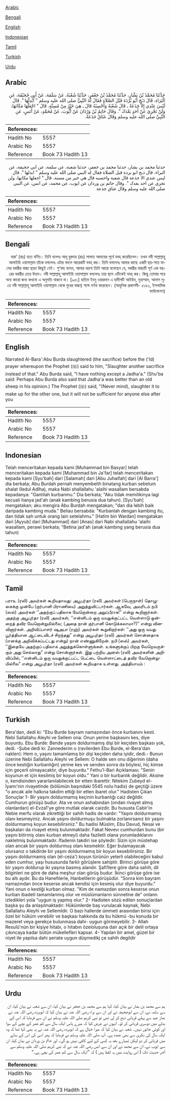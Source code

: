 [Arabic](#arabic)

[Bengali](#bengali)

[English](#english)

[Indonesian](#indonesian)

[Tamil](#tamil)

[Turkish](#turkish)

[Urdu](#urdu)

## Arabic


<div dir="rtl" lang="ar" style={{fontSize:'larger',backgroundColor:'#f8f9fa',padding:20}}>
حَدَّثَنَا مُحَمَّدُ بْنُ بَشَّارٍ، حَدَّثَنَا مُحَمَّدُ بْنُ جَعْفَرٍ، حَدَّثَنَا شُعْبَةُ، عَنْ سَلَمَةَ، عَنْ أَبِي جُحَيْفَةَ، عَنِ الْبَرَاءِ، قَالَ ذَبَحَ أَبُو بُرْدَةَ قَبْلَ الصَّلاَةِ فَقَالَ لَهُ النَّبِيُّ صلى الله عليه وسلم ‏"‏ أَبْدِلْهَا ‏"‏‏.‏ قَالَ لَيْسَ عِنْدِي إِلاَّ جَذَعَةٌ ـ قَالَ شُعْبَةُ وَأَحْسِبُهُ قَالَ ـ هِيَ خَيْرٌ مِنْ مُسِنَّةٍ‏.‏ قَالَ ‏"‏ اجْعَلْهَا مَكَانَهَا، وَلَنْ تَجْزِيَ عَنْ أَحَدٍ بَعْدَكَ ‏"‏‏.‏ وَقَالَ حَاتِمُ بْنُ وَرْدَانَ عَنْ أَيُّوبَ، عَنْ مُحَمَّدٍ، عَنْ أَنَسٍ، عَنِ النَّبِيِّ صلى الله عليه وسلم وَقَالَ عَنَاقٌ جَذَعَةٌ‏.‏
</div>
<div style={{backgroundColor:'#f8f9fa',padding:20, marginBottom: 10}}><table> <thead> <tr> <th>References:</th> <th></th> </tr> </thead> <tbody><tr><td>Hadith No</td><td>5557</td></tr><tr><td>Arabic No</td><td>5557</td></tr><tr><td>Reference</td><td>Book 73 Hadith 13</td></tr></tbody></table></div>


<div dir="rtl" lang="ar" style={{fontSize:'larger',backgroundColor:'#f8f9fa',padding:20}}>
حدثنا محمد بن بشار، حدثنا محمد بن جعفر، حدثنا شعبة، عن سلمة، عن ابي جحيفة، عن البراء، قال ذبح ابو بردة قبل الصلاة فقال له النبي صلى الله عليه وسلم " ابدلها ". قال ليس عندي الا جذعة قال شعبة واحسبه قال هي خير من مسنة. قال " اجعلها مكانها، ولن تجزي عن احد بعدك ". وقال حاتم بن وردان عن ايوب، عن محمد، عن انس، عن النبي صلى الله عليه وسلم وقال عناق جذعة
</div>
<div style={{backgroundColor:'#f8f9fa',padding:20, marginBottom: 10}}><table> <thead> <tr> <th>References:</th> <th></th> </tr> </thead> <tbody><tr><td>Hadith No</td><td>5557</td></tr><tr><td>Arabic No</td><td>5557</td></tr><tr><td>Reference</td><td>Book 73 Hadith 13</td></tr></tbody></table></div>

## Bengali


<div dir="rtl" lang="bn" style={{fontSize:'larger',backgroundColor:'#f8f9fa',padding:20}}>
বারা’ (রাঃ) হতে বর্ণিত। তিনি বলেনঃ আবূ বুরদাহ (রাঃ) সালাত আদায়ের পূর্বে যবহ্ করেছিলেন। তখন নবী সাল্লাল্লাহু আলাইহি ওয়াসাল্লাম তাঁকে বললেনঃ এটার বদলে আরেকটি যবহ্ কর। তিনি বললেনঃ আমার কাছে একটি ছয়-সাত মাসের বকরীর বাচ্চা ছাড়া কিছুই নেই। শু‘বাহ বলেন, আমার ধারণা তিনি আরো বলেছেন যে, বকরীর বাচ্চাটি পূর্ণ এক বছরের বকরীর চেয়ে উত্তম। নবী সাল্লাল্লাহু আলাইহি ওয়াসাল্লাম বললেনঃ তার স্থলে এটিকেই যবহ্ কর। কিন্তু তোমার পরে অন্য কারো জন্য কখনো এ অনুমতি থাকবে না। [৯৫১] হাতিম ইবনু ওয়ারদান এ হাদীসটি আইউব, মুহাম্মাদ, আনাস সূত্রে নবী সাল্লাল্লাহু আলাইহি ওয়াসাল্লাম থেকে দুধের বাচ্চা) শব্দে বর্ণনা করেছেন। (আধুনিক প্রকাশনী- ৫১৫০, ইসলামিক ফাউন্ডেশন)
</div>
<div style={{backgroundColor:'#f8f9fa',padding:20, marginBottom: 10}}><table> <thead> <tr> <th>References:</th> <th></th> </tr> </thead> <tbody><tr><td>Hadith No</td><td>5557</td></tr><tr><td>Arabic No</td><td>5557</td></tr><tr><td>Reference</td><td>Book 73 Hadith 13</td></tr></tbody></table></div>

## English


<div dir="ltr" lang="en" style={{fontSize:'larger',backgroundColor:'#f8f9fa',padding:20}}>
Narrated Al-Bara':Abu Burda slaughtered (the sacrifice) before the ('Id) prayer whereupon the Prophet (ﷺ) said to him, "Slaughter another sacrifice instead of that." Abu Burda said, "I have nothing except a Jadha'a." (Shu'ba said: Perhaps Abu Burda also said that Jadha'a was better than an old sheep in his opinion.) The Prophet (ﷺ) said, "(Never mind), slaughter it to make up for the other one, but it will not be sufficient for anyone else after you
</div>
<div style={{backgroundColor:'#f8f9fa',padding:20, marginBottom: 10}}><table> <thead> <tr> <th>References:</th> <th></th> </tr> </thead> <tbody><tr><td>Hadith No</td><td>5557</td></tr><tr><td>Arabic No</td><td>5557</td></tr><tr><td>Reference</td><td>Book 73 Hadith 13</td></tr></tbody></table></div>

## Indonesian


<div dir="ltr" lang="id" style={{fontSize:'larger',backgroundColor:'#f8f9fa',padding:20}}>
Telah menceritakan kepada kami [Muhammad bin Basyar] telah menceritakan kepada kami [Muhammad bin Ja'far] telah menceritakan kepada kami [Syu'bah] dari [Salamah] dari [Abu Juhaifah] dari [Al Barra'] dia berkata; Abu Burdah pernah menyembelih binatang kurban sebelum shalat (Iedul Adlha), maka Nabi shallallahu 'alaihi wasallam bersabda kepadanya: "Gantilah kurbanmu." Dia berkata; "Aku tidak memilikinya lagi kecuali hanya jad'ah (anak kambing berusia dua tahun). [Syu'bah] mengatakan; aku mengira Abu Burdah mengatakan; "dan dia lebih baik daripada kambing muda." Beliau bersabda: "Kurbanlah dengan kambing itu, dan tidak sah untuk orang lain setelahmu." [Hatim bin Wardan] mengatakan dari [Ayyub] dari [Muhammad] dari [Anas] dari Nabi shallallahu 'alaihi wasallam, perawi berkata; "Betina jad'ah (anak kambing yang berusia dua tahun)
</div>
<div style={{backgroundColor:'#f8f9fa',padding:20, marginBottom: 10}}><table> <thead> <tr> <th>References:</th> <th></th> </tr> </thead> <tbody><tr><td>Hadith No</td><td>5557</td></tr><tr><td>Arabic No</td><td>5557</td></tr><tr><td>Reference</td><td>Book 73 Hadith 13</td></tr></tbody></table></div>

## Tamil


<div dir="ltr" lang="ta" style={{fontSize:'larger',backgroundColor:'#f8f9fa',padding:20}}>
பராஉ (ரலி) அவர்கள் கூறியதாவது: அபூபுர்தா (ரலி) அவர்கள் (பெருநாள்) தொழுகைக்கு முன்பே (குர்பானி பிராணியை) அறுத்துவிட்டார்கள். ஆகவே, அவரிடம் நபி (ஸல்) அவர்கள் ‘‘அதற்குப் பதிலாக வேறொன்றை அறுப்பீராக!” என்று கூறினார்கள். அதற்கு அபூபுர்தா (ரலி) அவர்கள், ‘‘என்னிடம் ஒரு வயதுக்குட்பட்ட வெள்ளாடு ஒன்றைத் தவிர வேறொன்றுமில்லை; (அதை நான் குர்பானி கொடுக்கலாமா?)” என்று வினவினார்கள். அறிவிப்பாளர் ஷுஅபா (ரஹ்) அவர்கள் கூறுகிறார்கள்: ‘‘அது ஒரு வயது பூர்த்தியான ஆட்டைவிடச் சிறந்தது” என்று அபூபுர்தா (ரலி) அவர்கள் சொன்னதாக (எனக்கு அறிவிக்கப்பட்டது என்று) நான் எண்ணுகிறேன். நபி (ஸல்) அவர்கள், ‘‘இதையே அதற்குப் பதிலாக அறுத்துக்கொள்ளுங்கள். உங்களுக்குப் பிறகு வேறெவருக்கும் அது செல்லாது” என்று சொன்னார்கள். இது பற்றிய அனஸ் (ரலி) அவர்களின் அறிவிப்பில், ‘‘என்னிடம் ஒரு வயதுக்குட்பட்ட பெட்டை வெள்ளாட்டைத் தவிர வேறொன்றுமில்லை” என்று அபூபுர்தா (ரலி) அவர்கள் கூறியதாக உள்ளது. அத்தியாயம் :
</div>
<div style={{backgroundColor:'#f8f9fa',padding:20, marginBottom: 10}}><table> <thead> <tr> <th>References:</th> <th></th> </tr> </thead> <tbody><tr><td>Hadith No</td><td>5557</td></tr><tr><td>Arabic No</td><td>5557</td></tr><tr><td>Reference</td><td>Book 73 Hadith 13</td></tr></tbody></table></div>

## Turkish


<div dir="ltr" lang="tr" style={{fontSize:'larger',backgroundColor:'#f8f9fa',padding:20}}>
Bera'dan, dedi ki: "Ebu Burde bayram namazından önce kurbanını kesti. Nebi Sallallahu Aleyhi ve Sellem ona: Onun yerine başkasını kes, diye buyurdu. Ebu Burde: Bende yaşını doldurmamış dişi bir keçiden başkası yok, dedi. -Şube dedi ki: Zannederim o (ravilerden Ebu Burde, el-Bera'dan naklen): Hem o, yaşını tamamlamış bir dişi keçiden daha iyidir, dedi.- Bunun üzerine Nebi Sallallahu Aleyhi ve Sellem: O halde sen onu diğerinin (daha önce kestiğin kurbanlığın) yerine kes ve senden sonra da böylesi, hiç kimse için geçerli olmayacaktır, diye buyurdu." Fethu'l-Bari Açıklaması: "Senin koyunun et için kesilmiş bir koyun oldu." Yani o bir kurbanlık değildir. Aksine o, kendisinden yararlanılabilecek bir etten ibarettir. Nitekim Zubeyd el-İyamı'nin rivayetinde (bölümün başındaki 5545 nolu hadis) de geçtiği üzere "o ancak aile halkına takdim ettiği bir etten ibaret olur." Hadisten Çıkan Sonuçlar 1- Bir yaşını doldurmamış keçinin kurbanlığı caiz değildir. Cumhurun görüşü budur. Ata ve onun ashabından (ondan rivayet almış olanlardan) el-Evza1'ye göre mutlak olarak caizdir. Bu hususta Cabir'in Nebie merfu olarak zikrettiği bir sahih hadis de vardır: "Yaşını doldurmamış olanı kesmeyiniz. Ancak yaşını doldurmuşu bulmakta zorlanırsanız bir yaşını doldurmamış koyun kesebilirsiniz." Bu hadisi Müslim, Ebu Davud, Nesai ve başkaları da rivayet etmiş bulunmaktadır. Fakat Nevevı cumhurdan bunu (bir yaşını bitirmiş olanı kurban etmeyi) daha faziletli olana yorumladıklarını nakletmiş bulunmaktadır. İfadenin takdiri ise şöyledir: Sizin için müstehap olan ancak bir yaşını doldurmuş olanı kesmektir. Eğer bulamayacak olursanız o takdirde bir yaşını doldurmamış bir koyun kesebilirsiniz. Bir yaşını doldurmamiş olan (el-ceza') koyun türünün yeterli olabileceğini kabul eden cumhur, yaşı hususunda farklı görüşlere sahiptir. Birinci görüşe göre bir yaşını doldurup iki yaşına basmış alandır. Şafi1lere göre daha sahih, dil bilginleri ne göre de daha meşhur olan görüş budur. İkinci görüşe göre ise bu altı aydır. Bu da Hanefılerle, Hanbelilerin görüşüdür. "Sonra kim bayram namazından önce keserse ancak kendisi için kesmiş olur diye buyurdu." Yani onun o kestiği kurban olmaz. "Kim de namazdan sonra keserse onun kurban ibadeti tamamlanmış olur ve müslümanların sünnetine de" onlann izledikleri yola "uygun iş yapmış olur." 2- Hadisten sözü edilen sonuçlardan başka şu da anlaşılmaktadır: Hükümlerde baş vurulacak kaynak, Nebi Sallallahu Aleyhi ve SellemIdir. O bazı hallerde ümmeti arasından birisi için özel bir hüküm verebilir ve başkası hakkında da bu hükmü -bu konuda bir mazeret veya gerekçe bulunmasa dahi- uygun görmeyebilir. 3- Allah Resulü'nün bir kişiye hitabı, o hitabın özeloluşuna dair açık bir delil ortaya çıkıncaya kadar bütün mükellefleri kapsar. 4- Yapılan bir amel, güzel bir niyet ile yapılsa dahi şeriate uygun düşmedikj çe sahih degildir
</div>
<div style={{backgroundColor:'#f8f9fa',padding:20, marginBottom: 10}}><table> <thead> <tr> <th>References:</th> <th></th> </tr> </thead> <tbody><tr><td>Hadith No</td><td>5557</td></tr><tr><td>Arabic No</td><td>5557</td></tr><tr><td>Reference</td><td>Book 73 Hadith 13</td></tr></tbody></table></div>

## Urdu


<div dir="rtl" lang="ur" style={{fontSize:'larger',backgroundColor:'#f8f9fa',padding:20}}>
ہم سے محمد بن بشار نے بیان کیا، کہا ہم سے محمد بن جعفر نے بیان کیا، ان سے شعبہ نے بیان کیا، ان سے سلمہ نے، ان سے ابوجحیفہ نے اور ان سے براء رضی اللہ عنہ نے بیان کیا کہ ابوبردہ رضی اللہ عنہ نے نماز عید سے پہلے قربانی ذبح کر لی تھی تو نبی کریم صلی اللہ علیہ وسلم نے ان سے فرمایا کہ اس کے بدلے میں دوسری قربانی کر لو۔ انہوں نے عرض کیا کہ میرے پاس ایک سال سے کم عمر کے بچے کے سوا اور کوئی جانور نہیں۔ شعبہ نے بیان کیا کہ میرا خیال ہے کہ ابوبردہ رضی اللہ عنہ نے یہ بھی کہا تھا کہ وہ ایک سال کی بکری سے بھی عمدہ ہے۔ آپ صلی اللہ علیہ وسلم نے فرمایا کہ پھر اسی کی اس کے بدلے میں قربانی کر دو لیکن تمہارے بعد یہ کسی کے لیے کافی نہیں ہو گی۔ اور حاتم بن وردان نے بیان کیا، ان سے ایوب نے، ان سے محمد نے اور ان سے انس رضی اللہ عنہ نے کہ نبی کریم صلی اللہ علیہ وسلم سے آخر حدیث تک ( اس روایت میں یہ لفظ ہیں ) کہ ”ایک سال سے کم عمر کی بچی ہے۔“
</div>
<div style={{backgroundColor:'#f8f9fa',padding:20, marginBottom: 10}}><table> <thead> <tr> <th>References:</th> <th></th> </tr> </thead> <tbody><tr><td>Hadith No</td><td>5557</td></tr><tr><td>Arabic No</td><td>5557</td></tr><tr><td>Reference</td><td>Book 73 Hadith 13</td></tr></tbody></table></div>